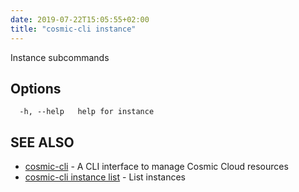 ```yaml
---
date: 2019-07-22T15:05:55+02:00
title: "cosmic-cli instance"
---
```

Instance subcommands

## Options

```text
  -h, --help   help for instance
```

## SEE ALSO

* [cosmic-cli](../cosmic-cli/) - A CLI interface to manage Cosmic Cloud resources
* [cosmic-cli instance list](../cosmic-cli_instance_list/) - List instances
